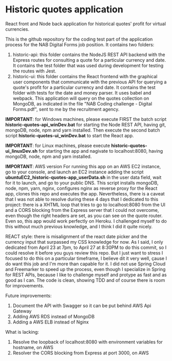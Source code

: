 # Historic quotes application
React front and Node back application for historical quotes' profit for virtual currencies.

This is the github repository for the coding test part of the application process for the NAB Digital Forms job position. It contains two folders:
1. historic-api: this folder contains the NodeJS REST API backend with the Express routes for consulting a quote for a particular currency
   and date. It contains the test folder that was used during development for testing the routes with Jest.
2. historic-ui: this folder contains the React frontend with the graphical user components that communicate with the previous API for
   querying a quote's profit for a particular currency and date. It contains the test folder with tests for the date and money parser.
   It uses babel and webpack.
This application will query on the quotes collection on MongoDB, as indicated in the file "NAB Coding challenge - Digital Forms.pdf", sent to me by the recruitment agency.

**IMPORTANT**: for Windows machines, please execute FIRST the batch script **historic-quotes-api_winDev.bat** for starting the Node REST API, having git, mongoDB, node, npm and yarn installed. Then execute the second batch script **historic-quotes-ui_winDev.bat** to start the React app.

**IMPORTANT**: for Linux machines, please execute **historic-quotes-ui_linuxDev.sh** for starting the app and nagivate to localhost:8080, having mongoDB, node, npm and yarn installed.

**IMPORTANT**: AWS version
For running this app on an AWS EC2 instance, go to your console, and launch an EC2 instance adding the script **ubuntuEC2_historic-quotes-app_userData.sh** in the user data field, wait for it to launch, and go to your public DNS.
This script installs mongoDB, node, npm, yarn, nginx, configures nginx as reverse proxy for the React app, clones this repo and executes the app. Nevertheless, there is a caveat that I was not able to resolve during these 4 days that I dedicated to this project: there is a XHTML loop that tries to go to localhost:8080 from the UI and a CORS blocking from the Express server that I could not overcome, even though the right headers are set, as you can see on the quote router. Even so, this app would work perfectly on Heroku. I challenged myself to do this without much previous knowledge, and I think I did it quite nicely.

REACT style: there is misalignment of the react date picker and the currency input that surpassed my CSS knowledge for now. As I said, I only dedicated from April 23 at 7pm, to April 27 at 8:30PM to do this commit, so I could resolve it before you guys review this repo. But I just want to stress I focused to do this on a particular timeframe, I believe dit it very well, çause I do want this job and I'm more than capable for it. I did not use Spring Cloud and Freemarker to speed up the process, even though I specialize in Spring for REST APIs, because I like to challenge myself and protype as fast and as good as I can. The code is clean, showing TDD and of course there is room for improvements.

Future improvements:
1. Document the API with Swagger so it can be put behind AWS Api Gateway
2. Adding AWS RDS instead of MongoDB
3. Adding a AWS ELB instead of Nginx

What is lacking:
1. Resolve the loopback of localhost:8080 with environment variables for hostname, on AWS
2. Resolver the CORS blocking from Express at port 3000, on AWS
